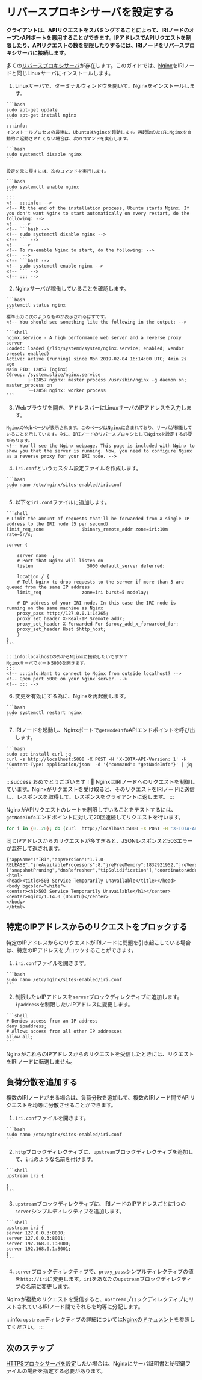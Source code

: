 # リバースプロキシサーバを設定する
<!-- # Set up a reverse proxy server -->

**クライアントは、APIリクエストをスパミングすることによって、IRIノードのオープンAPIポートを悪用することができます。IPアドレスでAPIリクエストを制限したり、APIリクエストの数を制限したりするには、IRIノードをリバースプロキシサーバに接続します。**
<!-- **Clients can abuse the open API port of an IRI node by spamming API requests to it. To restrict API requests by IP address or to limit the number of API requests, you can connect your IRI node to a reverse proxy server.** -->

多くの[リバースプロキシサーバ](https://en.wikipedia.org/wiki/Reverse_proxy)が存在します。このガイドでは、[Nginx](https://docs.nginx.com/nginx/admin-guide/web-server/reverse-proxy/)をIRIノードと同じLinuxサーバにインストールします。
<!-- Many [reverse proxy servers](https://en.wikipedia.org/wiki/Reverse_proxy) exist. In this guide, you'll install [Nginx](https://docs.nginx.com/nginx/admin-guide/web-server/reverse-proxy/) on the same Linux server as your IRI node. -->

1. Linuxサーバで、ターミナルウィンドウを開いて、Nginxをインストールします。
  <!-- 1. On your Linux server, open a terminal window, and install Nginx -->

    ```bash
    sudo apt-get update
    sudo apt-get install nginx
    ```
    :::info:
    インストールプロセスの最後に、UbuntuはNginxを起動します。再起動のたびにNginxを自動的に起動させたくない場合は、次のコマンドを実行します。

    ```bash
    sudo systemctl disable nginx
    ```

    設定を元に戻すには、次のコマンドを実行します。

    ```bash
    sudo systemctl enable nginx
    ```
    :::
    <!-- :::info: -->
    <!-- At the end of the installation process, Ubuntu starts Nginx. If you don't want Nginx to start automatically on every restart, do the following: -->
    <!--  -->
    <!-- ```bash -->
    <!-- sudo systemctl disable nginx -->
    <!-- ``` -->
    <!--  -->
    <!-- To re-enable Nginx to start, do the following: -->
    <!--  -->
    <!-- ```bash -->
    <!-- sudo systemctl enable nginx -->
    <!-- ``` -->
    <!-- ::: -->

2. Nginxサーバが稼働していることを確認します。
  <!-- 2. Check that the Nginx server is running -->

    ```bash
    systemctl status nginx
    ```
    標準出力に次のようなものが表示されるはずです。
    <!-- You should see something like the following in the output: -->

    ```shell
    nginx.service - A high performance web server and a reverse proxy server
    Loaded: loaded (/lib/systemd/system/nginx.service; enabled; vendor preset: enabled)
    Active: active (running) since Mon 2019-02-04 16:14:00 UTC; 4min 2s ago
    Main PID: 12857 (nginx)
    CGroup: /system.slice/nginx.service
            ├─12857 nginx: master process /usr/sbin/nginx -g daemon on; master_process on
            └─12858 nginx: worker process
    ```

3. Webブラウザを開き、アドレスバーにLinuxサーバのIPアドレスを入力します。
  <!-- 3. Go to a web browser and enter the IP address of your Linux server in the address bar -->

    NginxのWebページが表示されます。このページはNginxに含まれており、サーバが稼働していることを示しています。次に、IRIノードのリバースプロキシとしてNginxを設定する必要があります。
    <!-- You'll see the Nginx webpage. This page is included with Nginx to show you that the server is running. Now, you need to configure Nginx as a reverse proxy for your IRI node. -->

4. `iri.conf`というカスタム設定ファイルを作成します。
  <!-- 4. Create a custom configuration file called iri.conf -->

    ```bash
    sudo nano /etc/nginx/sites-enabled/iri.conf
    ```

5. 以下を`iri.conf`ファイルに追加します。
  <!-- 5. Add the following to the `iri.conf` file: -->

    ```shell
    # Limit the amount of requests that'll be forwarded from a single IP address to the IRI node (5 per second)
    limit_req_zone              $binary_remote_addr zone=iri:10m rate=5r/s;

    server {

        server_name _;
        # Port that Nginx will listen on
        listen                    5000 default_server deferred;

        location / {
        # Tell Nginx to drop requests to the server if more than 5 are queued from the same IP address
        limit_req               zone=iri burst=5 nodelay;

        # IP address of your IRI node. In this case the IRI node is running on the same machine as Nginx
        proxy_pass http://127.0.0.1:14265;
        proxy_set_header X-Real-IP $remote_addr;
        proxy_set_header X-Forwarded-For $proxy_add_x_forwarded_for;
        proxy_set_header Host $http_host;
        }
    }
    ```

    :::info:localhostの外からNginxに接続したいですか？
    Nginxサーバでポート5000を開きます。
    :::
    <!-- :::info:Want to connect to Nginx from outside localhost? -->
    <!-- Open port 5000 on your Nginx server. -->
    <!-- ::: -->

6. 変更を有効にする為に、Nginxを再起動します。
  <!-- 6. Restart Nginx to allow the changes to take effect -->

    ```bash
    sudo systemctl restart nginx
    ```

7. IRIノードを起動し、Nginxポートで`getNodeInfo`APIエンドポイントを呼び出します。
  <!-- 7. Start your IRI node, and call the `getNodeInfo` API endpoint on the Nginx port -->

    ```bash
    sudo apt install curl jq
    curl -s http://localhost:5000 -X POST -H 'X-IOTA-API-Version: 1' -H 'Content-Type: application/json' -d '{"command": "getNodeInfo"}' | jq
    ```

:::success:おめでとうございます！:tada:
NginxはIRIノードへのリクエストを制御しています。Nginxがリクエストを受け取ると、そのリクエストをIRIノードに送信し、レスポンスを取得して、レスポンスをクライアントに返します。
:::
<!-- :::success:Congratulations! :tada: -->
<!-- Nginx is now controlling the requests to your IRI node. -->
<!-- When Nginx receives a request, it sends the request to your IRI node, fetches the response, and sends it back to the client. -->
<!-- ::: -->

NginxがAPIリクエストのレートを制限していることをテストするには、`getNodeInfo`エンドポイントに対して20回連続してリクエストを行います。
<!-- To test that Nginx is limiting the rate of API requests, make 20 consecutive requests to the `getNodeInfo` endpoint -->

```bash
for i in {0..20}; do (curl  http://localhost:5000 -X POST -H 'X-IOTA-API-Version: 1' -H 'Content-Type: application/json' -d '{"command": "getNodeInfo"}') 2>/dev/null; done
```

同じIPアドレスからのリクエストが多すぎると、JSONレスポンスと503エラーが混在して返されます。
<!-- You should see a mixture of JSON responses and 503 errors, which are returned when too many requests are made from the same IP address. -->

```shell
{"appName":"IRI","appVersion":"1.7.0-RELEASE","jreAvailableProcessors":8,"jreFreeMemory":1832921952,"jreVersion":"1.8.0_191","jreMaxMemory":20997734400,"jreTotalMemory":4073869600,"latestMilestone":"CUOENIPTRCNECMVOXSWKOONGZJICAPH9FIG9F9KYXF9VYXFUKTNDCCLLWRZNUHZIGLJZFWPOVCIZA9999","latestMilestoneIndex":1050373,"latestSolidSubtangleMilestone":"CUOENIPTRCNECMVOXSWKOONGZJICAPH9FIG9F9KYXF9VYXFUKTNDCCLLWRZNUHZIGLJZFWPOVCIZA9999","latestSolidSubtangleMilestoneIndex":1050373,"milestoneStartIndex":1050101,"lastSnapshottedMilestoneIndex":1050264,"neighbors":7,"packetsQueueSize":0,"time":1554971201776,"tips":7335,"transactionsToRequest":0,"features":["snapshotPruning","dnsRefresher","tipSolidification"],"coordinatorAddress":"EQSAUZXULTTYZCLNJNTXQTQHOMOFZERHTCGTXOLTVAHKSA9OGAZDEKECURBRIXIJWNPFCQIOVFVVXJVD9","duration":0}<html>
<head><title>503 Service Temporarily Unavailable</title></head>
<body bgcolor="white">
<center><h1>503 Service Temporarily Unavailable</h1></center>
<center>nginx/1.14.0 (Ubuntu)</center>
</body>
</html>
```

## 特定のIPアドレスからのリクエストをブロックする
<!-- ## Block requests from certain IP addresses -->

特定のIPアドレスからのリクエストがIRIノードに問題を引き起こしている場合は、特定のIPアドレスをブロックすることができます。
<!-- If requests from certain IP addresses are causing issues for your IRI node, you can block them. -->

1. `iri.conf`ファイルを開きます。
  <!-- 1. Open the `iri.conf` file -->

    ```bash
    sudo nano /etc/nginx/sites-enabled/iri.conf
    ```

2. 制限したいIPアドレスを`server`ブロックディレクティブに追加します。`ipaddress`を制限したいIPアドレスに変更します。
  <!-- 2. Add the IP addresses to the `server` block directive. Change `ipaddress` to the IP address that you want to restrict. -->


    ```shell
    # Denies access from an IP address
    deny ipaddress;
    # Allows access from all other IP addresses
    allow all;
    ```

NginxがこれらのIPアドレスからのリクエストを受信したときには、リクエストをIRIノードに転送しません。
<!-- Now when Nginx receives requests from those IP addresses, it won't forward those requests to your IRI node. -->

## 負荷分散を追加する
<!-- ## Add load balancing -->

複数のIRIノードがある場合は、負荷分散を追加して、複数のIRIノード間でAPIリクエストを均等に分散させることができます。
<!-- If you have more than one IRI node, you can add load balancing to evenly distribute the API requests among them. -->

1. `iri.conf`ファイルを開きます。
  <!-- 1. Open the `iri.conf` file -->

    ```bash
    sudo nano /etc/nginx/sites-enabled/iri.conf
    ```

2. `http`ブロックディレクティブに、`upstream`ブロックディレクティブを追加して、`iri`のような名前を付けます。
  <!-- 2. In the `http` block directive, add an `upstream` block directive and give it a name such as iri -->

    ```shell
    upstream iri {

    }
    ```

3. `upstream`ブロックディレクティブに、IRIノードのIPアドレスごとに1つの`server`シンプルディレクティブを追加します。
  <!-- 3. In the `upstream` block directive, add one `server` simple directives for each IP address of your IRI nodes -->

    ```shell
    upstream iri {
    server 127.0.0.3:8000;
    server 127.0.0.3:8001;
    server 192.168.0.1:8000;
    server 192.168.0.1:8001;
    }
    ```

4. `server`ブロックディレクティブで、`proxy_pass`シンプルディレクティブの値を`http://iri`に変更します。`iri`をあなたの`upstream`ブロックディレクティブの名前に変更します。
  <!-- 4. In the `server` block directive, change the value of the `proxy_pass` simple directive to http://iri. Change `iri` to the name of your `upstream` block directive. -->

Nginxが複数のリクエストを受信すると、`upstream`ブロックディレクティブにリストされているIRIノード間でそれらを均等に分配します。
<!-- Now, when Nginx receives multiple requests, it evenly distributes them among your IRI nodes that are listed in the `upstream` block directive. -->

:::info:
`upstream`ディレクティブの詳細については[Nginxのドキュメント](http://nginx.org/en/docs/http/ngx_http_upstream_module.html#upstream)を参照してください。
:::
<!-- :::info: -->
<!-- See the Nginx documentation to [learn more about the `upstream` directive](http://nginx.org/en/docs/http/ngx_http_upstream_module.html#upstream). -->
<!-- ::: -->

## 次のステップ
<!-- ## Next steps -->

[HTTPSプロキシサーバを設定](https://nginx.org/en/docs/http/configuring_https_servers.html)したい場合は、Nginxにサーバ証明書と秘密鍵ファイルの場所を指定する必要があります。
<!-- If you want to [configure an HTTPS proxy server](https://nginx.org/en/docs/http/configuring_https_servers.html), you need to give Nginx the location of your server certificate and private key files. -->
